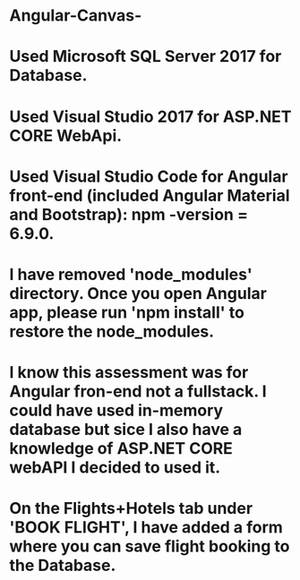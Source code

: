 # Angular-Canvas-

# Used Microsoft SQL Server 2017 for Database. 
# Used Visual Studio 2017 for ASP.NET CORE WebApi. 
# Used Visual Studio Code for Angular front-end (included Angular Material and Bootstrap): npm -version = 6.9.0. 

# I have removed 'node_modules' directory. Once you open Angular app, please run 'npm install' to restore the node_modules. 

# I know this assessment was for Angular fron-end not a fullstack. I could have used in-memory database but sice I also have a knowledge of ASP.NET CORE webAPI I decided to used it.

# On the Flights+Hotels tab under 'BOOK FLIGHT', I have added a form where you can save flight booking to the Database.  
